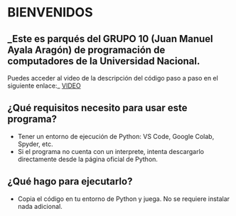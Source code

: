 # **BIENVENIDOS**

## _Este es parqués del GRUPO 10 (Juan Manuel Ayala Aragón) de programación de computadores de la Universidad Nacional. 

Puedes acceder al video de la descripción del código paso a paso en el siguiente enlace:_ [VIDEO](https://youtu.be/5wr7Innhu74?si=OrouV24SvSqm2q15)
## ¿Qué requisitos necesito para usar este programa?
- Tener un entorno de ejecución de Python: VS Code, Google Colab, Spyder, etc.
- Si el programa no cuenta con un interprete, intenta descargarlo directamente desde la página oficial de Python.
## ¿Qué hago para ejecutarlo?
- Copia el código en tu entorno de Python y juega. No se requiere instalar nada adicional.

